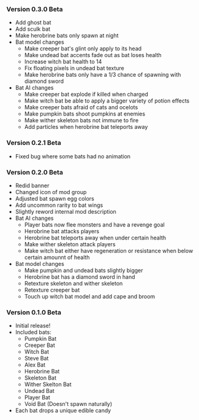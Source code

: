 ### Version 0.3.0 Beta
- Add ghost bat
- Add sculk bat
- Make herobrine bats only spawn at night
- Bat model changes
  - Make creeper bat's glint only apply to its head
  - Make undead bat accents fade out as bat loses health
  - Increase witch bat health to 14
  - Fix floating pixels in undead bat texture
  - Make herobrine bats only have a 1/3 chance of spawning with diamond sword
- Bat AI changes 
  - Make creeper bat explode if killed when charged
  - Make witch bat be able to apply a bigger variety of potion effects
  - Make creeper bats afraid of cats and ocelots
  - Make pumpkin bats shoot pumpkins at enemies
  - Make wither skeleton bats not immune to fire
  - Add particles when herobrine bat teleports away

### Version 0.2.1 Beta
- Fixed bug where some bats had no animation

### Version 0.2.0 Beta
- Redid banner
- Changed icon of mod group
- Adjusted bat spawn egg colors
- Add uncommon rarity to bat wings
- Slightly reword internal mod description
- Bat AI changes
  - Player bats now flee monsters and have a revenge goal
  - Herobrine bat attacks players
  - Herobrine bat teleports away when under certain health
  - Make wither skeleton attack players
  - Make witch bat either have regeneration or resistance when below certain amounnt of health
- Bat model changes
  - Make pumpkin and undead bats slightly bigger
  - Herobrine bat has a diamond sword in hand
  - Retexture skeleton and wither skeleton
  - Retexture creeper bat
  - Touch up witch bat model and add cape and broom

### Version 0.1.0 Beta
- Initial release!
- Included bats:
  - Pumpkin Bat
  - Creeper Bat
  - Witch Bat
  - Steve Bat
  - Alex Bat
  - Herobrine Bat
  - Skeleton Bat
  - Wither Skelton Bat
  - Undead Bat
  - Player Bat
  - Void Bat (Doesn't spawn naturally)
- Each bat drops a unique edible candy